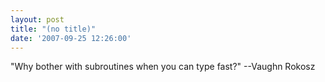 ```yaml
---
layout: post
title: "(no title)"
date: '2007-09-25 12:26:00'
---
```


"Why bother with subroutines when you can type fast?" --Vaughn Rokosz